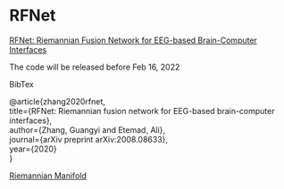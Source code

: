 # RFNet


[RFNet: Riemannian Fusion Network for EEG-based Brain-Computer Interfaces](https://arxiv.org/abs/2008.08633)

The code will be released before Feb 16, 2022

BibTex

@article{zhang2020rfnet, <br />
  title={RFNet: Riemannian fusion network for EEG-based brain-computer interfaces},<br />
  author={Zhang, Guangyi and Etemad, Ali},<br />
  journal={arXiv preprint arXiv:2008.08633},<br />
  year={2020}<br />
}<br />

[Riemannian Manifold](/doc/riemannian.jpg) 

